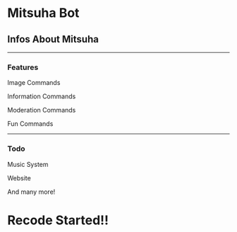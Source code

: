 # Mitsuha Bot

## Infos About Mitsuha

_____________

### Features

Image Commands

Information Commands

Moderation Commands

Fun Commands

_____________________

### Todo

Music System

Website

And many more!

# Recode Started!!
